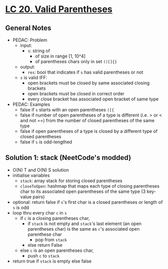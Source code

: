 # [LC 20. Valid Parentheses](https://leetcode.com/problems/valid-parentheses/)

## General Notes

- PEDAC: Problem
  - input:
    - `s`: string of
      - of size in range \[1, 10^4]
      - of parentheses chars only in set `()[]{}`
  - output:
    - `res`: bool that indicates if `s` has valid parentheses or not
  - `s` is valid IFF:
    - open brackets must be closed by same associated closing brackets
    - open brackets must be closed in correct order
    - every close bracket has associated open bracket of same type
- PEDAC: Examples
  - false if `s` starts with an open parentheses `([{`
  - false if number of open parentheses of a type is different (i.e. > or < and not ==) from the number of closed parentheses of the same type
  - false if open parentheses of a type is closed by a different type of closed parentheses
  - false if `s` is odd-lengthed

## Solution 1: stack (NeetCode's modded)

- O(N) T and O(N) S solution
- initialise variables
  - `stack`: array stack for storing closed parentheses
  - `closeToOpen`: hashmap that maps each type of closing parentheses char to its associated open parentheses of the same type (3 key-value pairs)
- optional: return false if `s`'s first char is a closed parentheses or length of `s` is odd
- loop thru every char `c` in `s`
  - if `c` is a closing parentheses char,
    - if `stack` is not empty and `stack`'s last element (an open parentheses char) is the same as `c`'s associated open parenthese char
      - pop from `stack`
    - else return False
  - else `c` is an open parentheses char,
    - push `c` to `stack`
- return true if `stack` is empty else false
